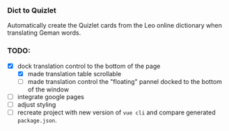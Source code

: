### Dict to Quizlet

Automatically create the Quizlet cards from the Leo online dictionary when translating Geman words.

### TODO:
- [x] dock translation control to the bottom of the page
  - [x] made translation table scrollable
  - [ ] made translation control the "floating" pannel docked to the bottom of the window
- [ ] integrate google pages
- [ ] adjust styling 
- [ ] recreate project with new version of `vue cli` and compare generated `package.json`.